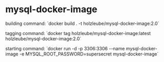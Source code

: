# mysql-docker-image

building command: ´docker build . -t holzleube/mysql-docker-image:2.0´

tagging command: ´docker tag holzleube/mysql-docker-image:latest holzleube/mysql-docker-image:2.0´

starting command: ´docker run -d -p 3306:3306 --name mysql-docker-image -e MYSQL_ROOT_PASSWORD=supersecret mysql-docker-image´
